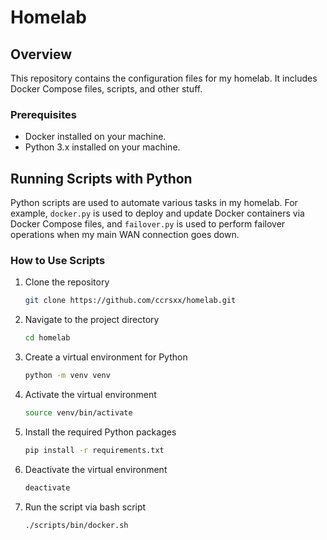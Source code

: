 # Homelab

## Overview

This repository contains the configuration files for my homelab. It includes Docker Compose files, scripts, and other stuff.

### Prerequisites

- Docker installed on your machine.
- Python 3.x installed on your machine.

## Running Scripts with Python

Python scripts are used to automate various tasks in my homelab. For example, `docker.py` is used to deploy and update Docker containers via Docker Compose files, and `failover.py` is used to perform failover operations when my main WAN connection goes down.

### How to Use Scripts

1. Clone the repository

   ```bash
   git clone https://github.com/ccrsxx/homelab.git
   ```

1. Navigate to the project directory

   ```bash
   cd homelab
   ```

1. Create a virtual environment for Python

   ```bash
   python -m venv venv
   ```

1. Activate the virtual environment

   ```bash
   source venv/bin/activate
   ```

1. Install the required Python packages

   ```bash
   pip install -r requirements.txt
   ```

1. Deactivate the virtual environment

   ```bash
   deactivate
   ```

1. Run the script via bash script

   ```bash
   ./scripts/bin/docker.sh
   ```
